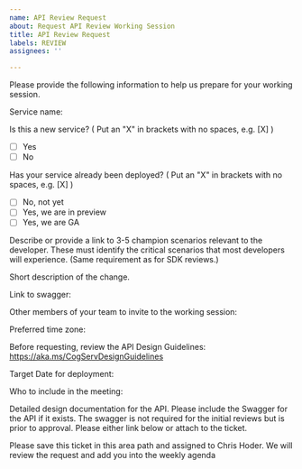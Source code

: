 ```yaml
---
name: API Review Request
about: Request API Review Working Session
title: API Review Request
labels: REVIEW
assignees: ''

---
```


Please provide the following information to help us prepare for your working session.

Service name: 

Is this a new service?
( Put an "X" in brackets with no spaces, e.g. [X] )
- [ ] Yes
- [ ] No

Has your service already been deployed?
( Put an "X" in brackets with no spaces, e.g. [X] )
- [ ] No, not yet
- [ ] Yes, we are in preview
- [ ] Yes, we are GA

Describe or provide a link to 3-5 champion scenarios relevant to the developer.
These must identify the critical scenarios that most developers will experience. (Same requirement as for SDK reviews.) 

Short description of the change.

Link to swagger:

Other members of your team to invite to the working session:

Preferred time zone:


Before requesting, review the API Design Guidelines: https://aka.ms/CogServDesignGuidelines



Target Date for deployment:

Who to include in the meeting: 

Detailed design documentation for the API. Please include the Swagger for the API if it exists. The swagger is not required for the initial reviews but is prior to approval. Please either link below or attach to the ticket. 



Please save this ticket in this area path and assigned to Chris Hoder. We will review the request and add you into the weekly agenda
